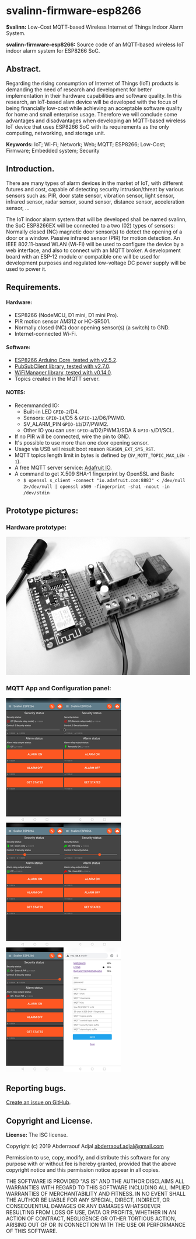 # svalinn-firmware-esp8266
**Svalinn:** Low-Cost MQTT-based Wireless Internet of Things Indoor Alarm System.

**svalinn-firmware-esp8266:** Source code of an MQTT-based wireless IoT indoor alarm system for ESP8266 SoC.


## Abstract.
Regarding the rising consumption of Internet of Things (IoT) products is demanding the need of research and development for better implementation in their hardware capabilities and software quality. In this research, an IoT-based alam device will be developed with the focus of being financially low-cost while achieving an acceptable software quality for home and small enterprise usage. Therefore we will conclude some advantages and disadvantages when developing an MQTT-based wireless IoT device that uses ESP8266 SoC with its requirements as the only computing, networking, and storage unit.

**Keywords:** IoT; Wi-Fi; Network; Web; MQTT; ESP8266; Low-Cost; Firmware; Embedded system; Security


## Introduction.
There are many types of alarm devices in the market of IoT, with different futures and cost, capable of detecting security intrusion/threat by various sensors such as: PIR, door state sensor, vibration sensor, light sensor, infrared sensor, radar sensor, sound sensor, distance sensor, acceleration sensor, ...

The IoT indoor alarm system that will be developed shall be named svalinn, the SoC ESP8266EX will be connected to a two (02) types of sensors:
Normally closed (NC) magnetic door sensor(s) to detect the opening of a door or a window.
Passive infrared sensor (PIR) for motion detection.
An IEEE 802.11-based WLAN (Wi-Fi) will be used to configure the device by a web interface, and also to connect with an MQTT broker. A development board with an ESP-12 module or compatible one will be used for development purposes and regulated low-voltage DC power supply will be used to power it.


## Requirements.
#### Hardware:
  - ESP8266 (NodeMCU, D1 mini, D1 mini Pro).
  - PIR motion sensor AM312 or HC-SR501.
  - Normally closed (NC) door opening sensor(s) (a switch) to GND.
  - Internet-connected Wi-Fi.

#### Software:
  - [ESP8266 Arduino Core, tested with v2.5.2](https://github.com/esp8266/Arduino).
  - [PubSubClient library, tested with v2.7.0](https://github.com/knolleary/pubsubclient).
  - [WiFiManager library, tested with v0.14.0](https://github.com/tzapu/WiFiManager).
  - Topics created in the MQTT server.

#### NOTES:
  - Recemmanded IO:
    * Built-in LED `GPIO-2`/D4.
    * Sensors: `GPIO-14`/D5 & `GPIO-12`/D6/PWM0.
    * SV_ALARM_PIN `GPIO-13`/D7/PWM2.
    * Other IO you can use: `GPIO-4`/D2/PWM3/SDA & `GPIO-5`/D1/SCL.
  - If no PIR will be connected, wire the pin to GND.
  - It's possible to use more than one door opening sensor.
  - Usage via USB will result boot reason `REASON_EXT_SYS_RST`.
  - MQTT topics length limit in bytes is defined by (`SV_MQTT_TOPIC_MAX_LEN - 1`).
  - A free MQTT server service: [Adafruit IO](https://io.adafruit.com).
  - A command to get X.509 SHA-1 fingerprint by OpenSSL and Bash:
    * `$ openssl s_client -connect "io.adafruit.com:8883" < /dev/null 2>/dev/null | openssl x509 -fingerprint -sha1 -noout -in /dev/stdin`


## Prototype pictures:
### Hardware prototype:
![Hardware prototype](pics/Hardware_prototype.png)

### MQTT App and Configuration panel:
![MQTT App and Configuration panel](pics/MQTT_App_and_Configuration_panel.png)


## Reporting bugs.

[Create an issue on GitHub](https://github.com/abderraouf-adjal/svalinn-firmware-esp8266).


## Copyright and License.
**License:** The ISC license.

Copyright (c) 2019 Abderraouf Adjal <abderraouf.adjal@gmail.com>

Permission to use, copy, modify, and distribute this software for any
purpose with or without fee is hereby granted, provided that the above
copyright notice and this permission notice appear in all copies.

THE SOFTWARE IS PROVIDED "AS IS" AND THE AUTHOR DISCLAIMS ALL WARRANTIES
WITH REGARD TO THIS SOFTWARE INCLUDING ALL IMPLIED WARRANTIES OF
MERCHANTABILITY AND FITNESS. IN NO EVENT SHALL THE AUTHOR BE LIABLE FOR
ANY SPECIAL, DIRECT, INDIRECT, OR CONSEQUENTIAL DAMAGES OR ANY DAMAGES
WHATSOEVER RESULTING FROM LOSS OF USE, DATA OR PROFITS, WHETHER IN AN
ACTION OF CONTRACT, NEGLIGENCE OR OTHER TORTIOUS ACTION, ARISING OUT OF
OR IN CONNECTION WITH THE USE OR PERFORMANCE OF THIS SOFTWARE. 

